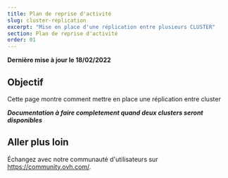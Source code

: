 ```yaml
---
title: Plan de reprise d'activité
slug: cluster-replication
excerpt: "Mise en place d'une réplication entre plusieurs CLUSTER"
section: Plan de reprise d'activité
order: 01
---
```


**Dernière mise à jour le 18/02/2022**

## Objectif

Cette page montre comment mettre en place une réplication entre cluster


***Documentation à faire completement quand deux clusters seront disponibles***

## Aller plus loin

Échangez avec notre communauté d'utilisateurs sur <https://community.ovh.com/>.
